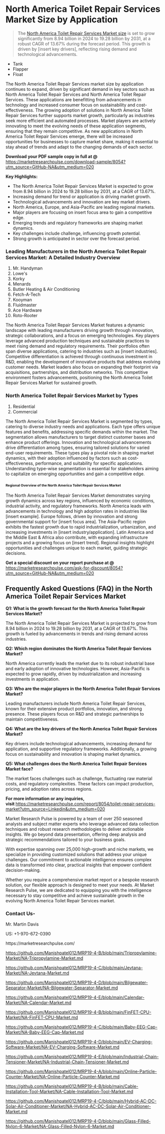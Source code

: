 <h1>North America Toilet Repair Services Market&nbsp;Size by Application</h1><blockquote><p>The <a href="https://marketresearchpulse.com/download-sample/8054?utm_source=GitHub-NA&amp;utm_medium=020">North America Toilet Repair Services Market size</a> is set to grow significantly from 8.94 billion in 2024 to 19.28 billion by 2031, at a robust CAGR of 13.67% during the forecast period. This growth is driven by [insert key drivers], reflecting rising demand and technological advancements.</p></blockquote><ul><li>Tank<li> Flapper<li> Float</li></ul><p>The North America Toilet Repair Services market size by application continues to expand, driven by significant demand in key sectors such as North America Toilet Repair Services and North America Toilet Repair Services. These applications are benefitting from advancements in technology and increased consumer focus on sustainability and cost-effectiveness. The growing adoption of solutions in North America Toilet Repair Services further supports market growth, particularly as industries seek more efficient and automated processes. Market players are actively innovating to meet the evolving needs of these application segments, ensuring that they remain competitive. As new applications in North America Toilet Repair Services emerge, there will be increased opportunities for businesses to capture market share, making it essential to stay ahead of trends and adapt to the changing demands of each sector.</p><p><strong>Download your PDF sample copy in full at @ </strong><a href="https://marketresearchpulse.com/download-sample/8054?utm_source=GitHub-NA&amp;utm_medium=020">https://marketresearchpulse.com/download-sample/8054?utm_source=GitHub-NA&amp;utm_medium=020</a></p><p><strong>Key Highlights: </strong></p><ul><li>The North America Toilet Repair Services Market is expected to grow from 8.94 billion in 2024 to 19.28 billion by 2031, at a CAGR of 13.67%.</li><li>Increasing demand for trend or application is driving market growth.</li><li>Technological advancements and innovation are key market drivers.</li><li>North America, Europe, and Asia-Pacific are leading regional markets.</li><li>Major players are focusing on insert focus area to gain a competitive edge.</li><li>Emerging trends and regulatory frameworks are shaping market dynamics.</li><li>Key challenges include challenge, influencing growth potential.</li><li>Strong growth is anticipated in sector over the forecast period.</li></ul><h3>Leading Manufacturers in the North America Toilet Repair Services Market: A Detailed Industry Overview</h3><ol><li>Mr. Handyman</li><li>Lowe's</li><li>Korky</li><li>Menards</li><li>Butler Heating & Air Conditioning</li><li>Fetch-A-Tech</li><li>Kooyman</li><li>Fluidmaster</li><li>Ace Hardware</li><li>Roto-Rooter</li></ol><div class="flex max-w-full flex-col flex-grow"><div class="min-h-8 text-message flex w-full flex-col items-end gap-2 whitespace-normal break-words [.text-message+&amp;]:mt-5" dir="auto" data-message-author-role="assistant" data-message-id="fd8432e4-4910-450d-b182-61b7bfb0a01f" data-message-model-slug="gpt-4o"><div class="flex w-full flex-col gap-1 empty:hidden first:pt-[3px]"><div class="markdown prose w-full break-words dark:prose-invert light"><p>The North America Toilet Repair Services Market features a dynamic landscape with leading manufacturers driving growth through innovation, strategic collaborations, and a focus on emerging technologies. Key players leverage advanced production techniques and sustainable practices to meet rising demand and regulatory requirements. Their portfolios often span diverse applications, catering to industries such as [insert industries]. Competitive differentiation is achieved through continuous investment in R&amp;D, enabling the development of innovative products that address evolving customer needs. Market leaders also focus on expanding their footprint via acquisitions, partnerships, and distribution networks. This competitive environment fosters advancements, positioning the North America Toilet Repair Services Market for sustained growth.</p></div></div></div></div><h3>North America Toilet Repair Services Market by Types</h3><ol><li>Residential<li> Commercial</li></ol><div class="flex max-w-full flex-col flex-grow"><div class="min-h-8 text-message flex w-full flex-col items-end gap-2 whitespace-normal break-words [.text-message+&amp;]:mt-5" dir="auto" data-message-author-role="assistant" data-message-id="084470be-0bb7-4664-bddf-5156b4f41249" data-message-model-slug="gpt-4o-mini"><div class="flex w-full flex-col gap-1 empty:hidden first:pt-[3px]"><div class="markdown prose w-full break-words dark:prose-invert light"><p>The North America Toilet Repair Services Market is segmented by types, catering to diverse industry needs and applications. Each type offers unique features and benefits, addressing specific demands within the market. The segmentation allows manufacturers to target distinct customer bases and enhance product offerings. Innovation and technological advancements drive differentiation among types, ensuring tailored solutions for varied end-user requirements. These types play a pivotal role in shaping market dynamics, with their adoption influenced by factors such as cost-effectiveness, performance, and suitability for specific applications. Understanding type-wise segmentation is essential for stakeholders aiming to capitalize on emerging opportunities and gain a competitive edge.</p></div></div></div></div><h3><span style="font-size: 11px;">Regional Overview of the North America Toilet Repair Services Market</span></h3><div class="flex max-w-full flex-col flex-grow"><div class="min-h-8 text-message flex w-full flex-col items-end gap-2 whitespace-normal break-words [.text-message+&amp;]:mt-5" dir="auto" data-message-author-role="assistant" data-message-id="e9038762-ce64-4e30-91c9-9bd413514231" data-message-model-slug="gpt-4o-mini"><div class="flex w-full flex-col gap-1 empty:hidden first:pt-[3px]"><div class="markdown prose w-full break-words dark:prose-invert light"><p>The North America Toilet Repair Services Market demonstrates varying growth dynamics across key regions, influenced by economic conditions, industrial activity, and regulatory frameworks. North America leads with advancements in technology and high adoption rates in industries like [insert example]. Europe follows, driven by innovation and strong governmental support for [insert focus area]. The Asia-Pacific region exhibits the fastest growth due to rapid industrialization, urbanization, and increasing investments in [insert industry/application]. Latin America and the Middle East &amp; Africa also contribute, with expanding infrastructure projects and a growing focus on [insert trend]. Regional insights highlight opportunities and challenges unique to each market, guiding strategic decisions.</p></div></div></div></div><p><strong>Get a special discount on your report purchase at @ </strong><a href="https://marketresearchpulse.com/ask-for-discount/8054?utm_source=GitHub-NA&amp;utm_medium=020">https://marketresearchpulse.com/ask-for-discount/8054?utm_source=GitHub-NA&amp;utm_medium=020</a></p><h2>Frequently Asked Questions (FAQ) in the North America Toilet Repair Services Market</h2><p><strong>Q1: What is the growth forecast for the North America Toilet Repair Services Market?</strong></p><p>The North America Toilet Repair Services Market is projected to grow from 8.94 billion in 2024 to 19.28 billion by 2031, at a CAGR of 13.67%. This growth is fueled by advancements in trends and rising demand across industries.</p><p><strong>Q2: Which region dominates the North America Toilet Repair Services Market?</strong></p><p>North America currently leads the market due to its robust industrial base and early adoption of innovative technologies. However, Asia-Pacific is expected to grow rapidly, driven by industrialization and increasing investments in application.</p><p><strong>Q3: Who are the major players in the North America Toilet Repair Services Market?</strong></p><p>Leading manufacturers include North America Toilet Repair Services, known for their extensive product portfolios, innovation, and strong presence. These players focus on R&amp;D and strategic partnerships to maintain competitiveness.</p><p><strong>Q4: What are the key drivers of the North America Toilet Repair Services Market?</strong></p><p>Key drivers include technological advancements, increasing demand for application, and supportive regulatory frameworks. Additionally, a growing focus on sustainability and innovation is shaping market dynamics.</p><p><strong>Q5: What challenges does the North America Toilet Repair Services Market face?</strong></p><p>The market faces challenges such as challenge, fluctuating raw material costs, and regulatory complexities. These factors can impact production, pricing, and adoption rates across regions.</p><p><strong>For more information or any inquiries, visit&nbsp;</strong><a href="https://marketresearchpulse.com/report/8054/toilet-repair-services-market?utm_source=Linkedin&utm_medium=020">https://marketresearchpulse.com/report/8054/toilet-repair-services-market?utm_source=Linkedin&utm_medium=020</a></p><p>Market Research Pulse is powered by a team of over 250 seasoned analysts and subject matter experts who leverage advanced data collection techniques and robust research methodologies to deliver actionable insights. We go beyond data presentation, offering deep analysis and strategic recommendations tailored to your business goals.</p><p>With expertise spanning over 25,000 high-growth and niche markets, we specialize in providing customized solutions that address your unique challenges. Our commitment to actionable intelligence ensures complex data is transformed into clear, practical insights that empower confident decision-making.</p><p>Whether you require a comprehensive market report or a bespoke research solution, our flexible approach is designed to meet your needs. At Market Research Pulse, we are dedicated to equipping you with the intelligence necessary to stay competitive and achieve sustainable growth in the evolving North America Toilet Repair Services market.</p><h3><strong>Contact Us-</strong></h3><p>Mr. Martin Davis</p><p>US: +1-970-672-0390</p><p>https://marketresearchpulse.com/</p><p><a href="https://github.com/Manishpatel012/MRP19-4-B/blob/main/Tripropylamine-Market/NA-Tripropylamine-Market.md">https://github.com/Manishpatel012/MRP19-4-B/blob/main/Tripropylamine-Market/NA-Tripropylamine-Market.md</a></p><p><a href="https://github.com/Manishpatel012/MRP19-4-C/blob/main/Jevtana-Market/NA-Jevtana-Market.md">https://github.com/Manishpatel012/MRP19-4-C/blob/main/Jevtana-Market/NA-Jevtana-Market.md</a></p><p><a href="https://github.com/Manishpatel012/MRP19-4-D/blob/main/Bilgewater-Separator-Market/NA-Bilgewater-Separator-Market.md">https://github.com/Manishpatel012/MRP19-4-D/blob/main/Bilgewater-Separator-Market/NA-Bilgewater-Separator-Market.md</a></p><p><a href="https://github.com/Manishpatel012/MRP19-4-E/blob/main/Calendar-Market/NA-Calendar-Market.md">https://github.com/Manishpatel012/MRP19-4-E/blob/main/Calendar-Market/NA-Calendar-Market.md</a></p><p><a href="https://github.com/Manishpatel012/MRP19-4-B/blob/main/FinFET-CPU-Market/NA-FinFET-CPU-Market.md">https://github.com/Manishpatel012/MRP19-4-B/blob/main/FinFET-CPU-Market/NA-FinFET-CPU-Market.md</a></p><p><a href="https://github.com/Manishpatel012/MRP19-4-C/blob/main/Baby-EEG-Cap-Market/NA-Baby-EEG-Cap-Market.md">https://github.com/Manishpatel012/MRP19-4-C/blob/main/Baby-EEG-Cap-Market/NA-Baby-EEG-Cap-Market.md</a></p><p><a href="https://github.com/Manishpatel012/MRP19-4-D/blob/main/EV-Charging-Software-Market/NA-EV-Charging-Software-Market.md">https://github.com/Manishpatel012/MRP19-4-D/blob/main/EV-Charging-Software-Market/NA-EV-Charging-Software-Market.md</a></p><p><a href="https://github.com/Manishpatel012/MRP19-4-E/blob/main/Industrial-Chain-Tensioner-Market/NA-Industrial-Chain-Tensioner-Market.md">https://github.com/Manishpatel012/MRP19-4-E/blob/main/Industrial-Chain-Tensioner-Market/NA-Industrial-Chain-Tensioner-Market.md</a></p><p><a href="https://github.com/Manishpatel012/MRP19-4-A/blob/main/Online-Particle-Counter-Market/NA-Online-Particle-Counter-Market.md">https://github.com/Manishpatel012/MRP19-4-A/blob/main/Online-Particle-Counter-Market/NA-Online-Particle-Counter-Market.md</a></p><p><a href="https://github.com/Manishpatel012/MRP19-4-B/blob/main/Cable-Installation-Tool-Market/NA-Cable-Installation-Tool-Market.md">https://github.com/Manishpatel012/MRP19-4-B/blob/main/Cable-Installation-Tool-Market/NA-Cable-Installation-Tool-Market.md</a></p><p><a href="https://github.com/Manishpatel012/MRP19-4-C/blob/main/Hybrid-AC-DC-Solar-Air-Conditioner-Market/NA-Hybrid-AC-DC-Solar-Air-Conditioner-Market.md">https://github.com/Manishpatel012/MRP19-4-C/blob/main/Hybrid-AC-DC-Solar-Air-Conditioner-Market/NA-Hybrid-AC-DC-Solar-Air-Conditioner-Market.md</a></p><p><a href="https://github.com/Manishpatel012/MRP19-4-D/blob/main/Glass-Filled-Nylon-6-Market/NA-Glass-Filled-Nylon-6-Market.md">https://github.com/Manishpatel012/MRP19-4-D/blob/main/Glass-Filled-Nylon-6-Market/NA-Glass-Filled-Nylon-6-Market.md</a></p>
